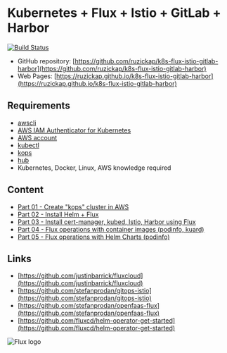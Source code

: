 # Kubernetes + Flux + Istio + GitLab + Harbor

[![Build Status](https://travis-ci.com/ruzickap/k8s-flux-istio-gitlab-harbor.svg?branch=master)](https://travis-ci.com/ruzickap/k8s-flux-istio-gitlab-harbor)

* GitHub repository: [https://github.com/ruzickap/k8s-flux-istio-gitlab-harbor](https://github.com/ruzickap/k8s-flux-istio-gitlab-harbor)
* Web Pages: [https://ruzickap.github.io/k8s-flux-istio-gitlab-harbor](https://ruzickap.github.io/k8s-flux-istio-gitlab-harbor)

## Requirements

* [awscli](https://aws.amazon.com/cli/)
* [AWS IAM Authenticator for Kubernetes](https://github.com/kubernetes-sigs/aws-iam-authenticator)
* [AWS account](https://aws.amazon.com/account/)
* [kubectl](https://kubernetes.io/docs/tasks/tools/install-kubectl/)
* [kops](https://github.com/kubernetes/kops)
* [hub](https://hub.github.com/)
* Kubernetes, Docker, Linux, AWS knowledge required

## Content

* [Part 01 - Create "kops" cluster in AWS](https://github.com/ruzickap/k8s-flux-istio-gitlab-harbor/tree/master/docs/part-01/README.md)
* [Part 02 - Install Helm + Flux](https://github.com/ruzickap/k8s-flux-istio-gitlab-harbor/tree/master/docs/part-02/README.md)
* [Part 03 - Install cert-manager, kubed, Istio, Harbor using Flux](https://github.com/ruzickap/k8s-flux-istio-gitlab-harbor/tree/master/docs/part-03/README.md)
* [Part 04 - Flux operations with container images (podinfo, kuard)](https://github.com/ruzickap/k8s-flux-istio-gitlab-harbor/tree/master/docs/part-04/README.md)
* [Part 05 - Flux operations with Helm Charts (podinfo)](https://github.com/ruzickap/k8s-flux-istio-gitlab-harbor/tree/master/docs/part-05/README.md)

## Links

* [https://github.com/justinbarrick/fluxcloud](https://github.com/justinbarrick/fluxcloud)
* [https://github.com/stefanprodan/gitops-istio](https://github.com/stefanprodan/gitops-istio)
* [https://github.com/stefanprodan/openfaas-flux](https://github.com/stefanprodan/openfaas-flux)
* [https://github.com/fluxcd/helm-operator-get-started](https://github.com/fluxcd/helm-operator-get-started)

![Flux logo](https://raw.githubusercontent.com/fluxcd/flux/18e5174581f44ed8c9a881dd5071179eed1ebf4d/docs/_files/flux-logo-vertical.svg?sanitize=true
"Flux logo")
